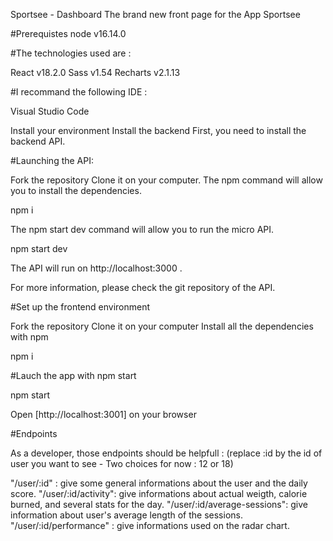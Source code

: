 Sportsee - Dashboard
The brand new front page for the App Sportsee

#Prerequistes
node v16.14.0

#The technologies used are :

React v18.2.0
Sass v1.54
Recharts v2.1.13

#I recommand the following IDE : 

Visual Studio Code

Install your environment
Install the backend
First, you need to install the backend API.

#Launching the API:

Fork the repository
Clone it on your computer.
The npm command will allow you to install the dependencies.

npm i

The npm start dev command will allow you to run the micro API.

npm start dev

The API will run on http://localhost:3000 .

For more information, please check the git repository of the API.

#Set up the frontend environment

Fork the repository
Clone it on your computer
Install all the dependencies with npm

npm i

#Lauch the app with npm start

npm start

Open [http://localhost:3001] on your browser

#Endpoints

As a developer, those endpoints should be helpfull :
(replace :id by the id of user you want to see - Two choices for now : 12 or 18)

"/user/:id" : give some general informations about the user and the daily score.
"/user/:id/activity": give informations about actual weigth, calorie burned, and several stats for the day.
"/user/:id/average-sessions": give information about user's average length of the sessions.
"/user/:id/performance" : give informations used on the radar chart.